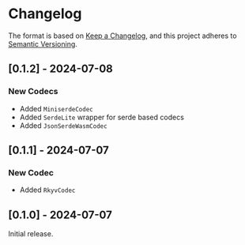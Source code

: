 # Changelog

The format is based on [Keep a Changelog](https://keepachangelog.com/en/1.0.0/),
and this project adheres to [Semantic Versioning](https://semver.org/spec/v2.0.0.html).

## [0.1.2] - 2024-07-08

### New Codecs

- Added `MiniserdeCodec`
- Added `SerdeLite` wrapper for serde based codecs
- Added `JsonSerdeWasmCodec`

## [0.1.1] - 2024-07-07

### New Codec

- Added `RkyvCodec`

## [0.1.0] - 2024-07-07

Initial release.
